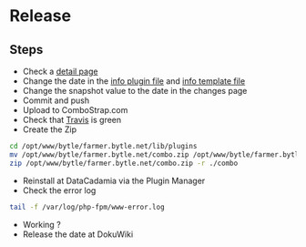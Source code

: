 # Release

## Steps

  * Check a [detail page](http://localhost:81/_detail/strap/strap_heightfixedtopnavbar.png)
  * Change the date in the [info plugin file](../plugin.info.txt) and [info template file](../../../tpl/strap/template.info.txt)
  * Change the snapshot value to the date in the changes page
  * Commit and push
  * Upload to ComboStrap.com
  * Check that [Travis](https://travis-ci.org/github/gerardnico/dokuwiki-plugin-webcomponent/branches) is green
  * Create the Zip
```bash
cd /opt/www/bytle/farmer.bytle.net/lib/plugins
mv /opt/www/bytle/farmer.bytle.net/combo.zip /opt/www/bytle/farmer.bytle.net/combo-date.zip
zip /opt/www/bytle/farmer.bytle.net/combo.zip -r ./combo
```
  * Reinstall at DataCadamia via the Plugin Manager
  * Check the error log
```bash
tail -f /var/log/php-fpm/www-error.log
```
  * Working ?
  * Release the date at DokuWiki

